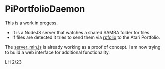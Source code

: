 # PiPortfolioDaemon

This is a work in progess.

- It is a NodeJS server that watches a shared SAMBA folder for files. 
- If files are detected it tries to send them via [rpfolio](https://github.com/LennartHennigs/transfolio) to the Atari Portfolio.

The [server_min.js](https://github.com/LennartHennigs/PiPortfolioDaemon/blob/main/server_min.js) is already working as a proof of concept. I am now trying to build a web interface for additional functionality.

LH 2/23
